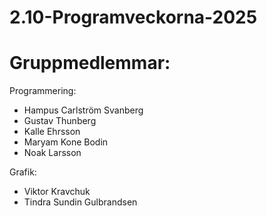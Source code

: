 # 2.10-Programveckorna-2025
 
# Gruppmedlemmar:

Programmering:
- Hampus Carlström Svanberg
- Gustav Thunberg
- Kalle Ehrsson
- Maryam Kone Bodin
- Noak Larsson

Grafik:
- Viktor Kravchuk
- Tindra Sundin Gulbrandsen
